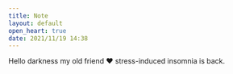```yaml
---
title: Note
layout: default
open_heart: true
date: 2021/11/19 14:38
---
```


Hello darkness my old friend ♥ stress-induced insomnia is back.
